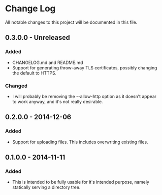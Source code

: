 # Change Log
All notable changes to this project will be documented in this file.

## 0.3.0.0 - Unreleased
### Added
- CHANGELOG.md and README.md
- Support for generating throw-away TLS certificates, possibly changing the default to HTTPS.

### Changed
- I will probably be removing the \-\-allow\-http option as it doesn't appear to work anyway,
and it's not really desirable.

## 0.2.0.0 - 2014-12-06
### Added
- Support for uploading files.  This includes overwriting existing files.

## 0.1.0.0 - 2014-11-11
### Added
- This is intended to be fully usable for it's intended purpose, namely statically serving
a directory tree.
